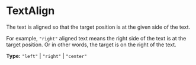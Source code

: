 # TextAlign

The text is aligned so that the target position is at the given side of the text.

For example, `"right"` aligned text means the right side of the text is at the target position. Or in other words, the target is on the right of the text.

**Type:** `"left"` | `"right"` | `"center"`

